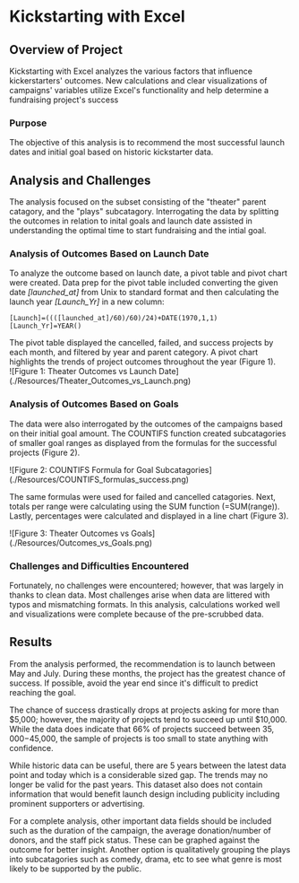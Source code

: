 # Kickstarting with Excel

## Overview of Project
Kickstarting with Excel analyzes the various factors that influence kickerstarters' outcomes. New calculations and clear visualizations of campaigns' variables utilize Excel's functionality and help determine a fundraising project's success

### Purpose
The objective of this analysis is to recommend the most successful launch dates and initial goal based on historic kickstarter data. 

## Analysis and Challenges
The analysis focused on the subset consisting of the "theater" parent catagory, and the "plays" subcatagory. Interrogating the data by splitting the outcomes in relation to inital goals and launch date assisted in understanding the optimal time to start fundraising and the intial goal.    

### Analysis of Outcomes Based on Launch Date
To analyze the outcome based on launch date, a pivot table and pivot chart were created. Data prep for the pivot table included converting the given date _[launched_at]_ from Unix to standard format and then calculating the launch year _[Launch_Yr]_ in a new column:

```
[Launch]=((([launched_at]/60)/60)/24)+DATE(1970,1,1)
[Launch_Yr]=YEAR()
```

The pivot table displayed the cancelled, failed, and success projects by each month, and filtered by year and parent category. A pivot chart highlights the trends of project outcomes throughout the year (Figure 1).  
![Figure 1: Theater Outcomes vs Launch Date] (./Resources/Theater_Outcomes_vs_Launch.png)

### Analysis of Outcomes Based on Goals
The data were also interrogated by the outcomes of the campaigns based on their initial goal amount. The COUNTIFS function created subcatagories of smaller goal ranges as displayed from the formulas for the successful projects (Figure 2). 

![Figure 2: COUNTIFS Formula for Goal Subcatagories] (./Resources/COUNTIFS_formulas_success.png)

The same formulas were used for failed and cancelled catagories.  Next, totals per range were calculating using the SUM function (=SUM(range)). Lastly, percentages were calculated and displayed in a line chart (Figure 3). 

![Figure 3: Theater Outcomes vs Goals] (./Resources/Outcomes_vs_Goals.png)

### Challenges and Difficulties Encountered
Fortunately, no challenges were encountered; however, that was largely  in thanks to clean data.  Most challenges arise when data are littered with typos and mismatching formats. In this analysis, calculations worked well and visualizations were complete because of the pre-scrubbed data. 

## Results

From the analysis performed, the recommendation is to launch between May and July. During these months, the project has the greatest chance of success. If possible, avoid the year end since  it's difficult to predict reaching the goal. 

The chance of success drastically drops at projects asking for more than $5,000; however, the majority of projects tend to succeed up until $10,000.  While the data does indicate that 66% of projects succeed between $35,000-$45,000, the sample of projects is too small to state anything with confidence. 

While historic data can be useful, there are 5 years between the latest data point and today which is a considerable sized gap. The trends may no longer be valid for the past years. This dataset also does not contain information that would benefit launch design including publicity including prominent supporters or advertising. 

For a complete analysis, other important data fields should be included such as the duration of the campaign, the average donation/number of donors, and the staff pick status.  These can be graphed against the outcome for better insight. Another option is qualitatively grouping the plays into subcatagories such as comedy, drama, etc to see what genre is most likely to be supported by the public. 
